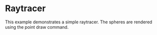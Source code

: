 # Raytracer
This example demonstrates a simple raytracer. The spheres are rendered using the point draw command.
